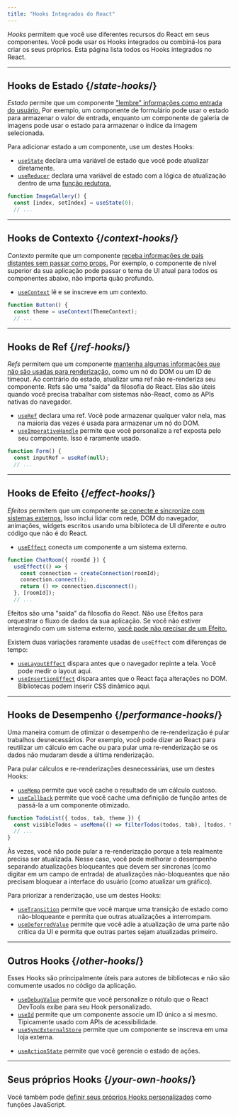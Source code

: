 ```yaml
---
title: "Hooks Integrados do React"
---
```


<Intro>

*Hooks* permitem que você use diferentes recursos do React em seus componentes. Você pode usar os Hooks integrados ou combiná-los para criar os seus próprios. Esta página lista todos os Hooks integrados no React.

</Intro>

---

## Hooks de Estado {/*state-hooks*/}

*Estado* permite que um componente ["lembre" informações como entrada do usuário.](/learn/state-a-components-memory) Por exemplo, um componente de formulário pode usar o estado para armazenar o valor de entrada, enquanto um componente de galeria de imagens pode usar o estado para armazenar o índice da imagem selecionada.

Para adicionar estado a um componente, use um destes Hooks:

* [`useState`](/reference/react/useState) declara uma variável de estado que você pode atualizar diretamente.
* [`useReducer`](/reference/react/useReducer) declara uma variável de estado com a lógica de atualização dentro de uma [função redutora.](/learn/extracting-state-logic-into-a-reducer)

```js
function ImageGallery() {
  const [index, setIndex] = useState(0);
  // ...
```

---

## Hooks de Contexto {/*context-hooks*/}

*Contexto* permite que um componente [receba informações de pais distantes sem passar como props.](/learn/passing-props-to-a-component) Por exemplo, o componente de nível superior da sua aplicação pode passar o tema de UI atual para todos os componentes abaixo, não importa quão profundo.

* [`useContext`](/reference/react/useContext) lê e se inscreve em um contexto.

```js
function Button() {
  const theme = useContext(ThemeContext);
  // ...
```

---

## Hooks de Ref {/*ref-hooks*/}

*Refs* permitem que um componente [mantenha algumas informações que não são usadas para renderização,](/learn/referencing-values-with-refs) como um nó do DOM ou um ID de timeout. Ao contrário do estado, atualizar uma ref não re-renderiza seu componente. Refs são uma "saída" da filosofia do React. Elas são úteis quando você precisa trabalhar com sistemas não-React, como as APIs nativas do navegador.

* [`useRef`](/reference/react/useRef) declara uma ref. Você pode armazenar qualquer valor nela, mas na maioria das vezes é usada para armazenar um nó do DOM.
* [`useImperativeHandle`](/reference/react/useImperativeHandle) permite que você personalize a ref exposta pelo seu componente. Isso é raramente usado.

```js
function Form() {
  const inputRef = useRef(null);
  // ...
```

---

## Hooks de Efeito {/*effect-hooks*/}

*Efeitos* permitem que um componente [se conecte e sincronize com sistemas externos.](/learn/synchronizing-with-effects) Isso inclui lidar com rede, DOM do navegador, animações, widgets escritos usando uma biblioteca de UI diferente e outro código que não é do React.

* [`useEffect`](/reference/react/useEffect) conecta um componente a um sistema externo.

```js
function ChatRoom({ roomId }) {
  useEffect(() => {
    const connection = createConnection(roomId);
    connection.connect();
    return () => connection.disconnect();
  }, [roomId]);
  // ...
```

Efeitos são uma "saída" da filosofia do React. Não use Efeitos para orquestrar o fluxo de dados da sua aplicação. Se você não estiver interagindo com um sistema externo, [você pode não precisar de um Efeito.](/learn/you-might-not-need-an-effect)

Existem duas variações raramente usadas de `useEffect` com diferenças de tempo:

* [`useLayoutEffect`](/reference/react/useLayoutEffect) dispara antes que o navegador repinte a tela. Você pode medir o layout aqui.
* [`useInsertionEffect`](/reference/react/useInsertionEffect) dispara antes que o React faça alterações no DOM. Bibliotecas podem inserir CSS dinâmico aqui.

---

## Hooks de Desempenho {/*performance-hooks*/}

Uma maneira comum de otimizar o desempenho de re-renderização é pular trabalhos desnecessários. Por exemplo, você pode dizer ao React para reutilizar um cálculo em cache ou para pular uma re-renderização se os dados não mudaram desde a última renderização.

Para pular cálculos e re-renderizações desnecessárias, use um destes Hooks:

- [`useMemo`](/reference/react/useMemo) permite que você cache o resultado de um cálculo custoso.
- [`useCallback`](/reference/react/useCallback) permite que você cache uma definição de função antes de passá-la a um componente otimizado.

```js
function TodoList({ todos, tab, theme }) {
  const visibleTodos = useMemo(() => filterTodos(todos, tab), [todos, tab]);
  // ...
}
```

Às vezes, você não pode pular a re-renderização porque a tela realmente precisa ser atualizada. Nesse caso, você pode melhorar o desempenho separando atualizações bloqueantes que devem ser síncronas (como digitar em um campo de entrada) de atualizações não-bloqueantes que não precisam bloquear a interface do usuário (como atualizar um gráfico).

Para priorizar a renderização, use um destes Hooks:

- [`useTransition`](/reference/react/useTransition) permite que você marque uma transição de estado como não-bloqueante e permita que outras atualizações a interrompam.
- [`useDeferredValue`](/reference/react/useDeferredValue) permite que você adie a atualização de uma parte não crítica da UI e permita que outras partes sejam atualizadas primeiro.

---

## Outros Hooks {/*other-hooks*/}

Esses Hooks são principalmente úteis para autores de bibliotecas e não são comumente usados no código da aplicação.

- [`useDebugValue`](/reference/react/useDebugValue) permite que você personalize o rótulo que o React DevTools exibe para seu Hook personalizado.
- [`useId`](/reference/react/useId) permite que um componente associe um ID único a si mesmo. Tipicamente usado com APIs de acessibilidade.
- [`useSyncExternalStore`](/reference/react/useSyncExternalStore) permite que um componente se inscreva em uma loja externa.
* [`useActionState`](/reference/react/useActionState) permite que você gerencie o estado de ações.

---

## Seus próprios Hooks {/*your-own-hooks*/}

Você também pode [definir seus próprios Hooks personalizados](/learn/reusing-logic-with-custom-hooks#extracting-your-own-custom-hook-from-a-component) como funções JavaScript.